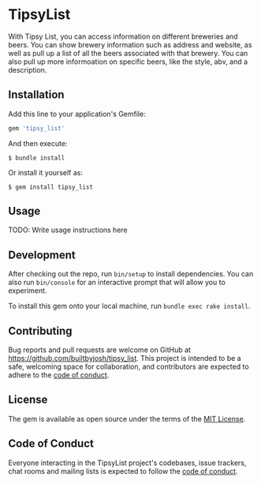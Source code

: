 # TipsyList

With Tipsy List, you can access information on different breweries and beers. You can show brewery information such as address and website, as well as pull up a list of all the beers associated with that brewery. You can also pull up more informoation on specific beers, like the style, abv, and a description.

## Installation

Add this line to your application's Gemfile:

```ruby
gem 'tipsy_list'
```

And then execute:

    $ bundle install

Or install it yourself as:

    $ gem install tipsy_list

## Usage

TODO: Write usage instructions here

## Development

After checking out the repo, run `bin/setup` to install dependencies. You can also run `bin/console` for an interactive prompt that will allow you to experiment.

To install this gem onto your local machine, run `bundle exec rake install`. 

## Contributing

Bug reports and pull requests are welcome on GitHub at https://github.com/builtbyjosh/tipsy_list. This project is intended to be a safe, welcoming space for collaboration, and contributors are expected to adhere to the [code of conduct](https://github.com/builtbyjosh/tipsy_list/blob/master/CODE_OF_CONDUCT.md).


## License

The gem is available as open source under the terms of the [MIT License](https://opensource.org/licenses/MIT).

## Code of Conduct

Everyone interacting in the TipsyList project's codebases, issue trackers, chat rooms and mailing lists is expected to follow the [code of conduct](https://github.com/[USERNAME]/tipsy_list/blob/master/CODE_OF_CONDUCT.md).
